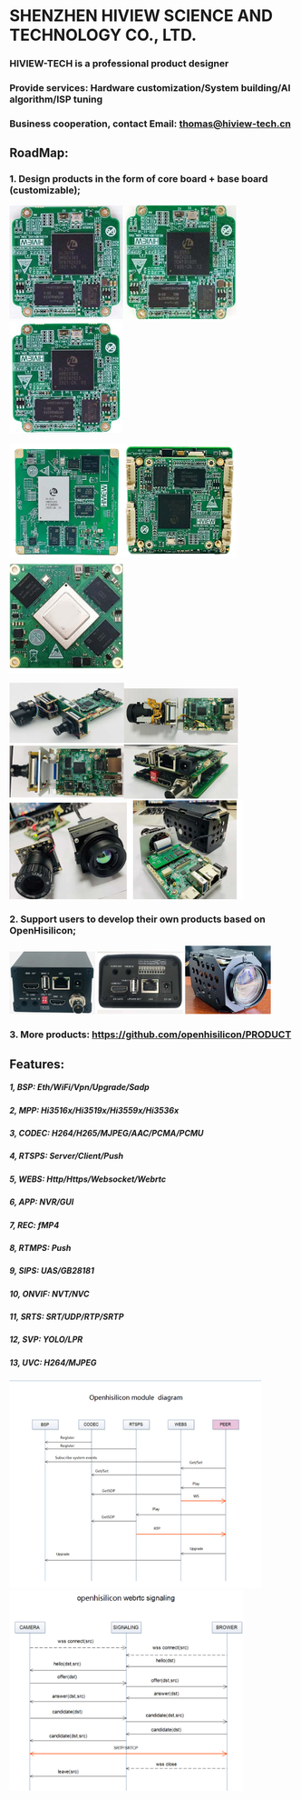 # SHENZHEN HIVIEW SCIENCE AND TECHNOLOGY CO., LTD.  
### HIVIEW-TECH is a professional product designer
### Provide services: Hardware customization/System building/AI algorithm/ISP tuning 
### Business cooperation, contact Email: thomas@hiview-tech.cn  
## RoadMap:
### 1. Design products in the form of core board + base board (customizable);
<img src=/res/16dv300-c.jpg width=200 height=200 /><img src=/res/59v200-c.jpg width=200 height=200 /><img src=/res/16av300-c.jpg width=200 height=200 />

<img src=/res/31dv200-c.jpg width=200 height=200 /><img src=/res/38base-1.jpg width=200 height=200 /><img src=/res/hv3403-c.jpg width=200 height=200 />

<img src=/res/16dv300-b2.jpg width=40% /><img src=/res/16dv300-b3.jpg width=40% /><img src=/res/16dv300-b.jpg width=40% /><img src=/res/16dv300-b1.jpg width=40% /><img src=/res/16dv300-b5.jpg width=41% /><img src=/res/hv3403-b.jpg width=41% />

### 2. Support users to develop their own products based on OpenHisilicon;
<img src=/res/p1.jpg width=30% /> <img src=/res/p2.jpg width=30% /> <img src=/res/p3.jpg width=30% />
### 3. More products: https://github.com/openhisilicon/PRODUCT
## Features:

##### 1, BSP:   Eth/WiFi/Vpn/Upgrade/Sadp
##### 2, MPP:   Hi3516x/Hi3519x/Hi3559x/Hi3536x
##### 3, CODEC: H264/H265/MJPEG/AAC/PCMA/PCMU
##### 4, RTSPS: Server/Client/Push
##### 5, WEBS:  Http/Https/Websocket/Webrtc
##### 6, APP:   NVR/GUI
##### 7, REC:   fMP4
##### 8, RTMPS: Push
##### 9, SIPS:  UAS/GB28181
##### 10, ONVIF: NVT/NVC
##### 11, SRTS: SRT/UDP/RTP/SRTP
##### 12, SVP:  YOLO/LPR
##### 13, UVC:  H264/MJPEG

<img src=/res/diagram.jpg width=88% />
<img src=/res/webrtc.png width=82% />

